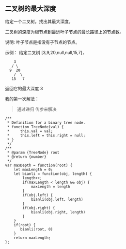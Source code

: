 ## 二叉树的最大深度

给定一个二叉树，找出其最大深度。

二叉树的深度为根节点到最远叶子节点的最长路径上的节点数。

说明: 叶子节点是指没有子节点的节点。

示例：
给定二叉树 [3,9,20,null,null,15,7]，

```
    3
   / \
  9  20
    /  \
   15   7
```

返回它的最大深度 3

我的第一次解法： 

> 通过递归 传参来解决

```
/**
 * Definition for a binary tree node.
 * function TreeNode(val) {
 *     this.val = val;
 *     this.left = this.right = null;
 * }
 */
/**
 * @param {TreeNode} root
 * @return {number}
 */
var maxDepth = function(root) {
    let maxLength = 0;
    let bianli = function(obj, length) {
        length++;
        if(maxLength < length && obj) {
            maxLength = length
        }
        if(obj.left) {
            bianli(obj.left, length)
        }
        if(obj.right) {
            bianli(obj.right, length)
        }
    }
    if(root) {
       bianli(root, 0) 
    }
    return maxLength;
};
```